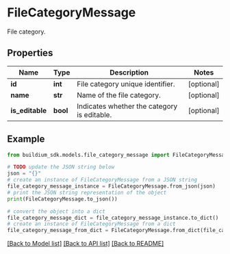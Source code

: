 # FileCategoryMessage

File category.

## Properties

Name | Type | Description | Notes
------------ | ------------- | ------------- | -------------
**id** | **int** | File category unique identifier. | [optional] 
**name** | **str** | Name of the file category. | [optional] 
**is_editable** | **bool** | Indicates whether the category is editable. | [optional] 

## Example

```python
from buildium_sdk.models.file_category_message import FileCategoryMessage

# TODO update the JSON string below
json = "{}"
# create an instance of FileCategoryMessage from a JSON string
file_category_message_instance = FileCategoryMessage.from_json(json)
# print the JSON string representation of the object
print(FileCategoryMessage.to_json())

# convert the object into a dict
file_category_message_dict = file_category_message_instance.to_dict()
# create an instance of FileCategoryMessage from a dict
file_category_message_from_dict = FileCategoryMessage.from_dict(file_category_message_dict)
```
[[Back to Model list]](../README.md#documentation-for-models) [[Back to API list]](../README.md#documentation-for-api-endpoints) [[Back to README]](../README.md)


